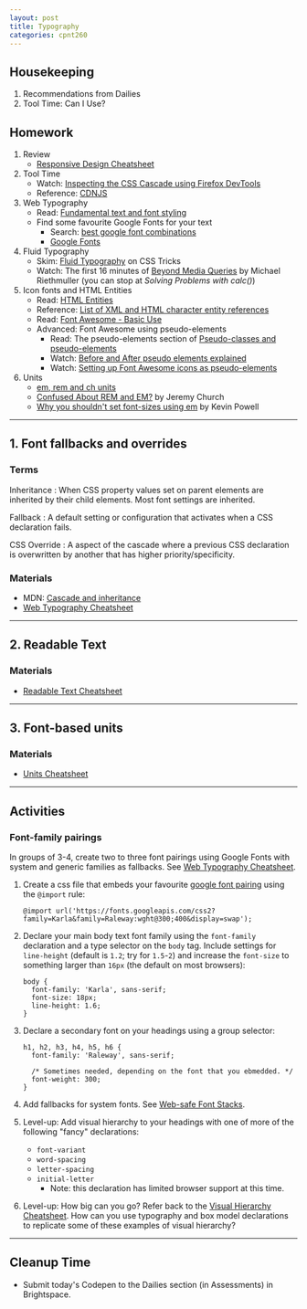 ```yaml
---
layout: post
title: Typography
categories: cpnt260
---
```


## Housekeeping
1. Recommendations from Dailies
2. Tool Time: Can I Use?


## Homework
1. Review
    - [Responsive Design Cheatsheet]({{site.baseurl}}/cheatsheets/responsive-design/)
2. Tool Time
    - Watch: [Inspecting the CSS Cascade using Firefox DevTools](https://youtu.be/Sp9ZfSvpf7A)
    - Reference: [CDNJS](https://en.wikipedia.org/wiki/Cdnjs)
3. Web Typography
    - Read: [Fundamental text and font styling](https://developer.mozilla.org/en-US/docs/Learn/CSS/Styling_text/Fundamentals)
    - Find some favourite Google Fonts for your text
        - Search: [best google font combinations](https://www.google.com/search?q=best+google+font+combinations)
        - [Google Fonts](https://fonts.google.com/)
4. Fluid Typography
    - Skim: [Fluid Typography](https://css-tricks.com/simplified-fluid-typography/) on CSS Tricks
    - Watch: The first 16 minutes of [Beyond Media Queries](https://vimeo.com/235428198) by Michael Riethmuller (you can stop at _Solving Problems with calc()_)
5. Icon fonts and HTML Entities
    - Read: [HTML Entities](https://developer.mozilla.org/en-US/docs/Learn/HTML/Introduction_to_HTML/Getting_started#Entity_references_Including_special_characters_in_HTML)
    - Reference: [List of XML and HTML character entity references](https://en.wikipedia.org/wiki/List_of_XML_and_HTML_character_entity_references)
    - Read: [Font Awesome - Basic Use](https://fontawesome.com/how-to-use/on-the-web/referencing-icons/basic-use)
    - Advanced: Font Awesome using pseudo-elements
        - Read: The pseudo-elements section of [Pseudo-classes and pseudo-elements](https://developer.mozilla.org/en-US/docs/Learn/CSS/Building_blocks/Selectors/Pseudo-classes_and_pseudo-elements)
        - Watch: [Before and After pseudo elements explained](https://youtu.be/zGiirUiWslI)
        - Watch: [Setting up Font Awesome icons as pseudo-elements](https://youtu.be/lMBa7gLWyO4)
6. Units
    - [em, rem and ch units](https://developer.mozilla.org/en-US/docs/Learn/CSS/Building_blocks/Values_and_units#Relative_length_units)
    - [Confused About REM and EM?](https://j.eremy.net/confused-about-rem-and-em/) by Jeremy Church
    - [Why you shouldn't set font-sizes using em](https://youtu.be/pautqDqa54I) by Kevin Powell

---

## 1. Font fallbacks and overrides
### Terms
Inheritance
: When CSS property values set on parent elements are inherited by their child elements. Most font settings are inherited.

Fallback
: A default setting or configuration that activates when a CSS declaration fails.

CSS Override
: A aspect of the cascade where a previous CSS declaration is overwritten by another that has higher priority/specificity.

### Materials
- MDN: [Cascade and inheritance](https://developer.mozilla.org/en-US/docs/Learn/CSS/Building_blocks/Cascade_and_inheritance)
- [Web Typography Cheatsheet]({{site.baseurl}}/cheatsheets/web-typography)

---

## 2. Readable Text
### Materials
- [Readable Text Cheatsheet]({{site.baseurl}}/cheatsheets/web-typography/readable-text)

---

## 3. Font-based units
### Materials
- [Units Cheatsheet]({{site.baseurl}}/cheatsheets/units)

---

## Activities
### Font-family pairings
In groups of 3-4, create two to three font pairings using Google Fonts with system and generic families as fallbacks. See [Web Typography Cheatsheet]({{site.baseurl}}/cheatsheets/web-typography).
1. Create a css file that embeds your favourite [google font pairing](https://www.google.com/search?q=best+google+font+combinations) using the `@import` rule:

    ```
    @import url('https://fonts.googleapis.com/css2?family=Karla&family=Raleway:wght@300;400&display=swap');
    ```

2. Declare your main body text font family using the `font-family` declaration and a type selector on the `body` tag. Include settings for `line-height` (default is `1.2`; try for `1.5`-`2`) and increase the `font-size` to something larger than `16px` (the default on most browsers):

    ```
    body {
      font-family: 'Karla', sans-serif;
      font-size: 18px;
      line-height: 1.6;
    }
    ```

3. Declare a secondary font on your headings using a group selector:
    
    ```
    h1, h2, h3, h4, h5, h6 {
      font-family: 'Raleway', sans-serif;

      /* Sometimes needed, depending on the font that you ebmedded. */
      font-weight: 300; 
    }
    ```

4. Add fallbacks for system fonts. See [Web-safe Font Stacks](https://codepen.io/browsertherapy/pen/eYNmYQP).
5. Level-up: Add visual hierarchy to your headings with one of more of the following "fancy" declarations:
    - `font-variant`
    - `word-spacing`
    - `letter-spacing`
    - `initial-letter`
        - Note: this declaration has limited browser support at this time.
6. Level-up: How big can you go? Refer back to the [Visual Hierarchy Cheatsheet]({{site.baseurl}}/cheatsheets/design/visual-hierarchy). How can you use typography and box model declarations to replicate some of these examples of visual hierarchy?

---

## Cleanup Time
- Submit today's Codepen to the Dailies section (in Assessments) in Brightspace.


